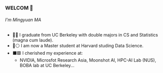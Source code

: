 ### WELCOM 👋
###### I'm Mingyuan MA

- 🔷🔶 I graduate from UC Berkeley with double majors in CS and Statistics (magna cum laude).
- 🔴⚪️ I am now a Master student at Harvard studing Data Science.
- ⬛️🟩 I cherished my experience at:
  - NVIDIA, Microsfot Research Asia, Moonshot AI, HPC-AI Lab (NUS), BOBA lab at UC Berkeley...

<!--
### WELCOM 👋
###### I'm Mingyuan MA

- 🔷🔶 I enjoy my undergrad study at UC Berkeley, majoring Statistics and Computer Science and graduating in May 2023 
- 🔴⚪️ I am leaving from Cal to Harvard University to study Data Science in FALL 2023
- 🔭 I’m currently working on HPC lab at National University of Singapore (NUS) and BOBA lab at UC Berkeley
- 🌱 I’m currently doing reserach on Large Models Continual Learning and Human-AI Collaboration on Decision Making
-->

<!--
**Thunderbeee/Thunderbeee** is a ✨ _special_ ✨ repository because its `README.md` (this file) appears on your GitHub profile.

Here are some ideas to get you started:

- 🐻 I enjoy my four years at UC Berkeley where I studied Statistics and Computer Science. I am leaving to Harvard University to study Data Science
- 🔭 I’m currently working on HPC lab at National University of Singapore (NUS) and BOBA lab at UC Berkeley
- 🌱 I’m currently doing reserach on Large Models and Human-AI Collaboration on Decision Making
-->

